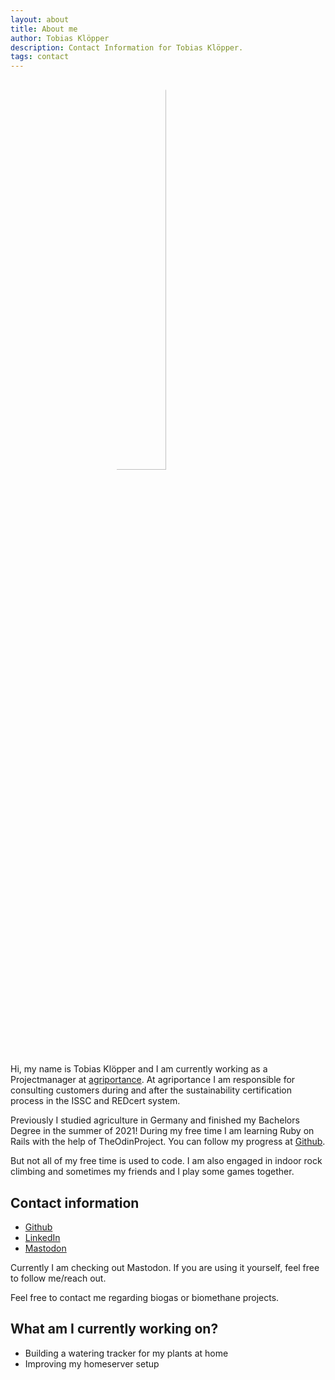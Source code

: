 ```yaml
---
layout: about
title: About me
author: Tobias Klöpper
description: Contact Information for Tobias Klöpper.
tags: contact
---
```

<style>
  img {
    border-radius: 50%;
    width: 40%;
    margin-left: 12em;
  }
</style>

<img src="https://avatars.githubusercontent.com/u/37114020?s=460&u=4d138f07b6d7214db31244226181ba42bc2388e7&v=4" alt="Tobias Klöppers Foto">

Hi, my name is Tobias Klöpper and I am currently working as a Projectmanager at [agriportance](https://agriportance.com/). At agriportance I am responsible for consulting customers during and after the sustainability certification process in the ISSC and REDcert system. 

Previously I studied agriculture in Germany and finished my Bachelors Degree in the summer of 2021! During my free time I am learning Ruby on Rails with the help of TheOdinProject. You can follow my progress at [Github](https://github.com/Friendscover).

But not all of my free time is used to code. I am also engaged in indoor rock climbing and sometimes my friends and I play some games together. 

## Contact information
- [Github](https://github.com/Friendscover)
- [LinkedIn](https://www.linkedin.com/in/tobias-kl%C3%B6pper-b054701ba/) 
- [Mastodon](https://mastodon.social/@friendscover)

Currently I am checking out Mastodon. If you are using it yourself, feel free to follow me/reach out.

Feel free to contact me regarding biogas or biomethane projects.

## What am I currently working on?

- Building a watering tracker for my plants at home
- Improving my homeserver setup 